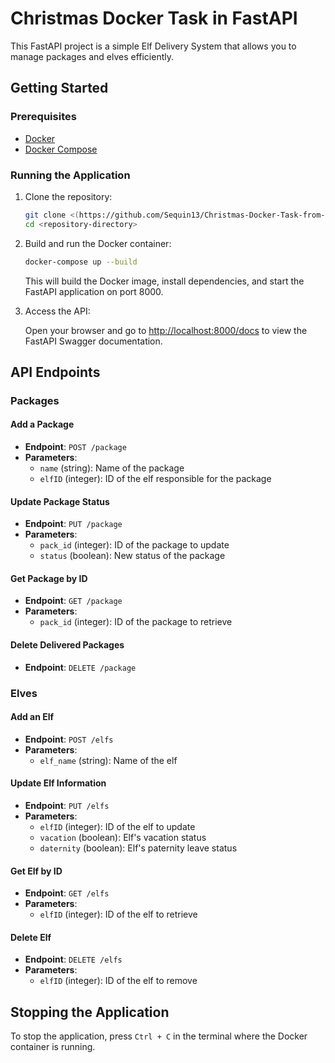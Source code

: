 # Christmas Docker Task in FastAPI

This FastAPI project is a simple Elf Delivery System that allows you to manage packages and elves efficiently.

## Getting Started

### Prerequisites
- [Docker](https://www.docker.com/)
- [Docker Compose](https://docs.docker.com/compose/)

### Running the Application

1. Clone the repository:

    ```bash
    git clone <(https://github.com/Sequin13/Christmas-Docker-Task-from-Specialized-Tool-Software.git)>
    cd <repository-directory>
    ```

2. Build and run the Docker container:

    ```bash
    docker-compose up --build
    ```

   This will build the Docker image, install dependencies, and start the FastAPI application on port 8000.

3. Access the API:

   Open your browser and go to [http://localhost:8000/docs](http://localhost:8000/docs) to view the FastAPI Swagger documentation. 

## API Endpoints

### Packages

#### Add a Package
- **Endpoint**: `POST /package`
- **Parameters**:
  - `name` (string): Name of the package
  - `elfID` (integer): ID of the elf responsible for the package

#### Update Package Status
- **Endpoint**: `PUT /package`
- **Parameters**:
  - `pack_id` (integer): ID of the package to update
  - `status` (boolean): New status of the package

#### Get Package by ID
- **Endpoint**: `GET /package`
- **Parameters**:
  - `pack_id` (integer): ID of the package to retrieve

#### Delete Delivered Packages
- **Endpoint**: `DELETE /package`

### Elves

#### Add an Elf
- **Endpoint**: `POST /elfs`
- **Parameters**:
  - `elf_name` (string): Name of the elf

#### Update Elf Information
- **Endpoint**: `PUT /elfs`
- **Parameters**:
  - `elfID` (integer): ID of the elf to update
  - `vacation` (boolean): Elf's vacation status
  - `daternity` (boolean): Elf's paternity leave status

#### Get Elf by ID
- **Endpoint**: `GET /elfs`
- **Parameters**:
  - `elfID` (integer): ID of the elf to retrieve

#### Delete Elf
- **Endpoint**: `DELETE /elfs`
- **Parameters**:
  - `elfID` (integer): ID of the elf to remove

## Stopping the Application

To stop the application, press `Ctrl + C` in the terminal where the Docker container is running.

